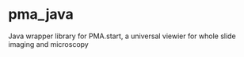 # pma_java
Java wrapper library for PMA.start, a universal viewier for whole slide imaging and microscopy
